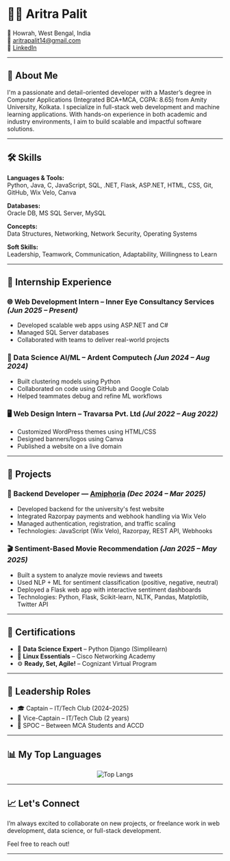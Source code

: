 # 👨‍💻 Aritra Palit

📍 Howrah, West Bengal, India  
📧 aritrapalit14@gmail.com  
🔗 [LinkedIn](https://www.linkedin.com/in/aritra-palit/)   

---

## 🚀 About Me

I'm a passionate and detail-oriented developer with a Master’s degree in Computer Applications (Integrated BCA+MCA, CGPA: 8.65) from Amity University, Kolkata. I specialize in full-stack web development and machine learning applications. With hands-on experience in both academic and industry environments, I aim to build scalable and impactful software solutions.

---

## 🛠️ Skills

**Languages & Tools:**  
Python, Java, C, JavaScript, SQL, .NET, Flask, ASP.NET, HTML, CSS, Git, GitHub, Wix Velo, Canva

**Databases:**  
Oracle DB, MS SQL Server, MySQL

**Concepts:**  
Data Structures, Networking, Network Security, Operating Systems

**Soft Skills:**  
Leadership, Teamwork, Communication, Adaptability, Willingness to Learn

---

## 💼 Internship Experience

### 🌐 Web Development Intern – Inner Eye Consultancy Services *(Jun 2025 – Present)*
- Developed scalable web apps using ASP.NET and C#
- Managed SQL Server databases
- Collaborated with teams to deliver real-world projects

### 🤖 Data Science AI/ML – Ardent Computech *(Jun 2024 – Aug 2024)*
- Built clustering models using Python
- Collaborated on code using GitHub and Google Colab
- Helped teammates debug and refine ML workflows

### 🖥️ Web Design Intern – Travarsa Pvt. Ltd *(Jul 2022 – Aug 2022)*
- Customized WordPress themes using HTML/CSS
- Designed banners/logos using Canva
- Published a website on a live domain

---

## 📂 Projects

### 🔧 Backend Developer — [Amiphoria](https://amiphoria.in) *(Dec 2024 – Mar 2025)*
- Developed backend for the university's fest website
- Integrated Razorpay payments and webhook handling via Wix Velo
- Managed authentication, registration, and traffic scaling
- Technologies: JavaScript (Wix Velo), Razorpay, REST API, Webhooks

### 🎬 Sentiment-Based Movie Recommendation *(Jan 2025 – May 2025)*
- Built a system to analyze movie reviews and tweets
- Used NLP + ML for sentiment classification (positive, negative, neutral)
- Deployed a Flask web app with interactive sentiment dashboards
- Technologies: Python, Flask, Scikit-learn, NLTK, Pandas, Matplotlib, Twitter API

---

## 📜 Certifications

- 🧠 **Data Science Expert** – Python Django (Simplilearn)  
- 🐧 **Linux Essentials** – Cisco Networking Academy  
- ⚙️ **Ready, Set, Agile!** – Cognizant Virtual Program  

---

## 👑 Leadership Roles

- 🎓 Captain – IT/Tech Club (2024–2025)  
- 🧭 Vice-Captain – IT/Tech Club (2 years)  
- 🔗 SPOC – Between MCA Students and ACCD  

---
## 📊 My Top Languages

<div align="center">
  <img src="https://github-readme-stats.vercel.app/api/top-langs/?username=Aritra-Palit&layout=compact" alt="Top Langs" />
</div>

---

## 📈 Let's Connect

I’m always excited to collaborate on new projects, or freelance work in web development, data science, or full-stack development.

Feel free to reach out!

---
